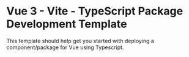 # Vue 3 - Vite - TypeScript Package Development Template

This template should help get you started with deploying a component/package for Vue using Typescript.
